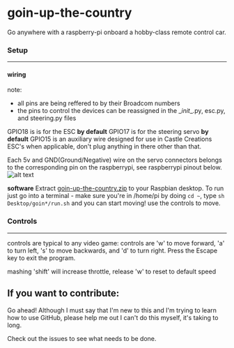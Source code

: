 # goin-up-the-country

Go anywhere with a raspberry-pi onboard a hobby-class remote control car.

### Setup
---
#### wiring

note:

- all pins are being reffered to by their Broadcom numbers
- the pins to control the devices can be reassigned in the \__init__.py, esc.py, and steering.py files

GPIO18 is is for the ESC **by default**
GPIO17 is for the steering servo **by default**
GPIO15 is an auxiliary wire designed for use in Castle Creations ESC's when applicable, don't plug anything in there other than that.

Each 5v and GND(Ground/Negative) wire on the servo connectors belongs to the corresponding pin on the raspberrypi, see raspberrypi pinout below.
![alt text](https://pinout.xyz/resources/raspberry-pi-pinout.png "raspberrypi pinout")

**software**
Extract [goin-up-the-country.zip](https://github.com/1971chevycamaro/goin-up-the-country/archive/master.zip) to your Raspbian desktop. To run just go into a terminal - make sure you're in /home/pi by doing `cd ~`, type `sh Desktop/goin*/run.sh` and you can start moving! use the controls to move.

### Controls
---
controls are typical to any video game:
controls are 'w' to move forward, 'a' to turn left, 's' to move backwards, and 'd' to turn right. Press the Escape key to exit the program.

mashing 'shift' will increase throttle, release 'w' to reset to default speed

## If you want to contribute:
Go ahead! Although I must say that I'm new to this and I'm trying to learn how to use GitHub, please help me out I can't do this myself, it's taking to long. 

Check out the issues to see what needs to be done.
